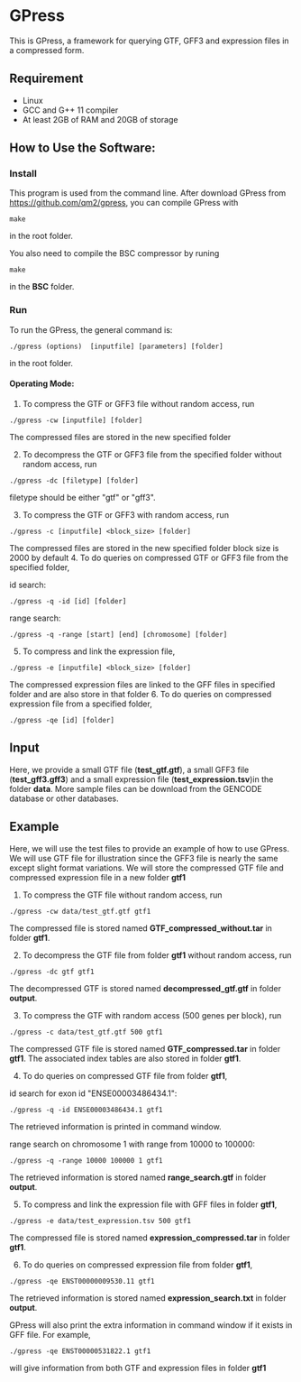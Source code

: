 # GPress
This is GPress, a framework for querying GTF, GFF3 and expression files in a compressed form.

## Requirement
- Linux
- GCC and G++ 11 compiler
- At least 2GB of RAM and 20GB of storage

## How to Use the Software:

### Install
This program is used from the command line. After download GPress from https://github.com/qm2/gpress, you can compile GPress with
```
make
```
in the root folder.

You also need to compile the BSC compressor by runing 
```
make
```
in the **BSC** folder.
### Run
To run the GPress, the general command is:
```
./gpress (options)  [inputfile] [parameters] [folder]
```
in the root folder.

#### Operating Mode:
1. To compress the GTF or GFF3 file without random access, run
```
./gpress -cw [inputfile] [folder]
```
The compressed files are stored in the new specified folder

2. To decompress the GTF or GFF3 file from the specified folder without random access, run 
```
./gpress -dc [filetype] [folder]
```
filetype should be either "gtf" or "gff3".

3. To compress the GTF or GFF3 with random access, run 
```
./gpress -c [inputfile] <block_size> [folder]
```
The compressed files are stored in the new specified folder
block size is 2000 by default
4. To do queries on compressed GTF or GFF3 file from the specified folder, 

id search:
```
./gpress -q -id [id] [folder]
```
range search:
```
./gpress -q -range [start] [end] [chromosome] [folder]
```

5. To compress and link the expression file, 
```
./gpress -e [inputfile] <block_size> [folder]
```
The compressed expression files are linked to the GFF files in specified folder and are also store in that folder
6. To do queries on compressed expression file from a specified folder,
```
./gpress -qe [id] [folder]
```

## Input

Here, we provide a small GTF file (**test_gtf.gtf**), a small GFF3 file (**test_gff3.gff3**) and a small expression file (**test_expression.tsv**)in the folder **data**. More sample files can be download from the GENCODE database or other databases.

## Example
Here, we will use the test files to provide an example of how to use GPress. We will use GTF file for illustration since the GFF3 file is nearly the same except slight format variations. We will store the compressed GTF file and compressed expression file in a new folder **gtf1**
1. To compress the GTF file without random access, run
```
./gpress -cw data/test_gtf.gtf gtf1
```
The compressed file is stored named **GTF_compressed_without.tar** in folder **gtf1**.

2. To decompress the GTF file from folder **gtf1** without random access, run 
```
./gpress -dc gtf gtf1
```
The decompressed GTF is stored named **decompressed_gtf.gtf** in folder **output**.

3. To compress the GTF with random access (500 genes per block), run 
```
./gpress -c data/test_gtf.gtf 500 gtf1
```
The compressed GTF file is stored named **GTF_compressed.tar** in folder **gtf1**.
The associated index tables are also stored in folder **gtf1**.

4. To do queries on compressed GTF file from folder **gtf1**, 

id search for exon id "ENSE00003486434.1":
```
./gpress -q -id ENSE00003486434.1 gtf1
```
The retrieved information is printed in command window.

range search on chromosome 1 with range from 10000 to 100000:
```
./gpress -q -range 10000 100000 1 gtf1
```
The retrieved information is stored named **range_search.gtf** in folder **output**.

5. To compress and link the expression file with GFF files in folder **gtf1**, 
```
./gpress -e data/test_expression.tsv 500 gtf1
```
The compressed file is stored named **expression_compressed.tar** in folder **gtf1**.

6. To do queries on compressed expression file from folder **gtf1**,
```
./gpress -qe ENST00000009530.11 gtf1
```
The retrieved information is stored named **expression_search.txt** in folder **output**.

GPress will also print the extra information in command window if it exists in GFF file. For example, 
```
./gpress -qe ENST00000531822.1 gtf1
```
will give information from both GTF and expression files in folder **gtf1**




